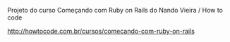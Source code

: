 Projeto do curso Começando com Ruby on Rails do Nando Vieira / How to code

http://howtocode.com.br/cursos/comecando-com-ruby-on-rails
